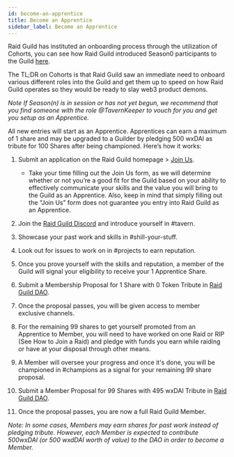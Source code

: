 ```yaml
---
id: become-an-apprentice
title: Become an Apprentice
sidebar_label: Become an Apprentice
---
```


Raid Guild has instituted an onboarding process through the utilization of Cohorts, you can see how Raid Guild introduced Season0 participants to the Guild [here](https://docs.google.com/presentation/d/1vU5Qu_n-THe_qcRfO8blVSjb_nxPNpn3m7DxnkAAUek/edit#slide=id.gbcc4521e42_0_7).  

The TL;DR on Cohorts is that Raid Guild saw an immediate need to onboard various different roles into the Guild and get them up to speed on how Raid Guild operates so they would be ready to slay web3 product demons.

_Note If Season(n) is in session or has not yet begun, we recommend that you find someone with the role @TavernKeeper to vouch for you and get you setup as an Apprentice._

All new entries will start as an Apprentice. Apprentices can earn a maximum of 1 share and may be upgraded to a Guilder by pledging 500 wxDAI as tribute for 100 Shares after being championed. Here’s how it works:

1. Submit an application on the Raid Guild homepage > [Join Us](https://raidguild.org/join).

    - Take your time filling out the Join Us form, as we will determine whether or not you’re a good fit for the Guild based on your ability to effectively communicate your skills and the value you will bring to the Guild as an Apprentice. Also, keep in mind that simply filling out the “Join Us” form does not guarantee you entry into Raid Guild as an Apprentice.

2. Join the [Raid Guild Discord](https://discord.com/invite/RWjkQ6DNnv) and introduce yourself in <span class='channels'>#tavern</span>. 
3. Showcase your past work and skills in <span class='channels'>#shill-your-stuff</span>.
4. Look out for issues to work on in <span class='channels'>#projects</span> to earn reputation.
5. Once you prove yourself with the skills and reputation, a member of the Guild will signal your eligibility to receive your 1 Apprentice Share.
6. Submit a Membership Proposal for 1 Share with 0 Token Tribute in [Raid Guild DAO](https://app.daohaus.club/dao/0x64/0xfe1084bc16427e5eb7f13fc19bcd4e641f7d571f).
7. Once the proposal passes, you will be given access to member exclusive channels.
8. For the remaining 99 shares to get yourself promoted from an Apprentice to Member, you will need to have worked on one Raid or RIP (See How to Join a Raid) and pledge with funds you earn while raiding or have at your disposal through other means.
9. A Member will oversee your progress and once it's done, you will be championed in <span class='channels'>#champions</span> as a signal for your remaining 99 share proposal.
10. Submit a Member Proposal for 99 Shares with 495 wxDAI Tribute in [Raid Guild DAO](https://app.daohaus.club/dao/0x64/0xfe1084bc16427e5eb7f13fc19bcd4e641f7d571f).
11. Once the proposal passes, you are now a full Raid Guild Member.

_Note: In some cases, Members may earn shares for past work instead of pledging tribute. However, each Member is expected to contribute 500wxDAI (or 500 wxdDAI worth of value) to the DAO in order to become a Member._



